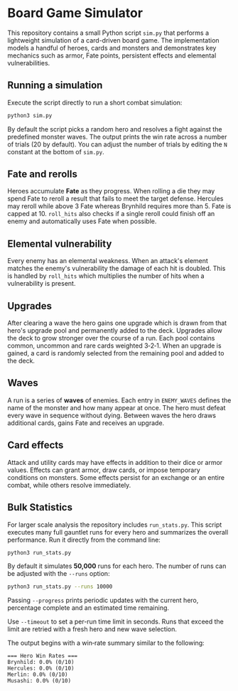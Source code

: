 # Board Game Simulator

This repository contains a small Python script `sim.py` that performs a
lightweight simulation of a card-driven board game. The implementation
models a handful of heroes, cards and monsters and demonstrates key mechanics
such as armor, Fate points, persistent effects and elemental vulnerabilities.

## Running a simulation

Execute the script directly to run a short combat simulation:

```bash
python3 sim.py
```

By default the script picks a random hero and resolves a fight against the
predefined monster waves. The output prints the win rate across a number of
trials (20 by default). You can adjust the number of trials by editing the
`N` constant at the bottom of `sim.py`.

## Fate and rerolls

Heroes accumulate **Fate** as they progress. When rolling a die they may
spend Fate to reroll a result that fails to meet the target defense. Hercules
may reroll while above 3 Fate whereas Brynhild requires more than 5. Fate is
capped at 10. `roll_hits` also checks if a single reroll could finish off an
enemy and automatically uses Fate when possible.

## Elemental vulnerability

Every enemy has an elemental weakness. When an attack's element matches the
enemy's vulnerability the damage of each hit is doubled. This is handled by
`roll_hits` which multiplies the number of hits when a vulnerability is
present.

## Upgrades

After clearing a wave the hero gains one upgrade which is drawn from that
hero's upgrade pool and permanently added to the deck. Upgrades allow the deck
to grow stronger over the course of a run. Each pool contains common,
uncommon and rare cards weighted 3‑2‑1. When an upgrade is gained, a card is
randomly selected from the remaining pool and added to the deck.

## Waves

A run is a series of **waves** of enemies. Each entry in `ENEMY_WAVES`
defines the name of the monster and how many appear at once. The hero must
defeat every wave in sequence without dying. Between waves the hero draws
additional cards, gains Fate and receives an upgrade.

## Card effects

Attack and utility cards may have effects in addition to their dice or armor
values. Effects can grant armor, draw cards, or impose temporary conditions on
monsters. Some effects persist for an exchange or an entire combat, while
others resolve immediately.

## Bulk Statistics

For larger scale analysis the repository includes `run_stats.py`. This script
executes many full gauntlet runs for every hero and summarizes the overall
performance. Run it directly from the command line:

```bash
python3 run_stats.py
```

By default it simulates **50\,000** runs for each hero. The number of runs can
be adjusted with the `--runs` option:

```bash
python3 run_stats.py --runs 10000
```

Passing `--progress` prints periodic updates with the current hero,
percentage complete and an estimated time remaining.

Use `--timeout` to set a per-run time limit in seconds. Runs that exceed the
limit are retried with a fresh hero and new wave selection.

The output begins with a win‑rate summary similar to the following:

```text
=== Hero Win Rates ===
Brynhild: 0.0% (0/10)
Hercules: 0.0% (0/10)
Merlin: 0.0% (0/10)
Musashi: 0.0% (0/10)
```
